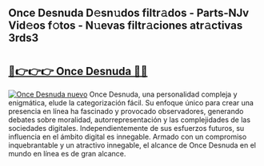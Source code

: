 ## Once Desnuda D𝚎sn𝚞dos filtr𝚊dos - Parts-NJv Vid𝚎os f𝚘tos - N𝚞evas filtr𝚊ciones atr𝚊ctivas 3rds3

# <h2><a href="http://mb3ek4.tromn.icu/?c=Once+Desnuda">🔗👉👉👉 Once Desnuda 🔗🔗</a></h2>

[![Once Desnuda nuevo](https://i.imgur.com/pEAQMta.gif)](http://mb3ek4.tromn.icu/?c=Once+Desnuda)
Once Desnuda, una personalidad compleja y enigmática, elude la categorización fácil. Su enfoque único para crear una presencia en línea ha fascinado y provocado observadores, generando debates sobre moralidad, autorrepresentación y las complejidades de las sociedades digitales. Independientemente de sus esfuerzos futuros, su influencia en el ámbito digital es innegable. Armado con un compromiso inquebrantable y un atractivo innegable, el alcance de Once Desnuda en el mundo en línea es de gran alcance.
